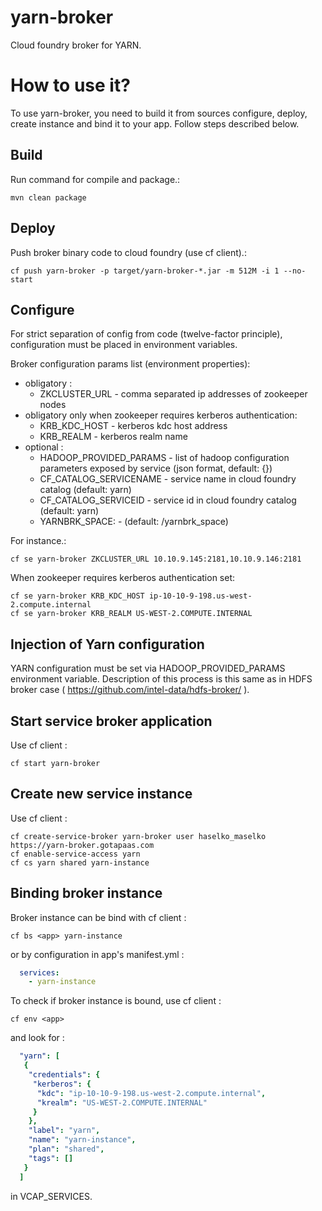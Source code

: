 # yarn-broker

Cloud foundry broker for YARN.

# How to use it?
To use yarn-broker, you need to build it from sources configure, deploy, create instance and bind it to your app. Follow steps described below.

## Build
Run command for compile and package.:
```
mvn clean package
```

## Deploy
Push broker binary code to cloud foundry (use cf client).:
```
cf push yarn-broker -p target/yarn-broker-*.jar -m 512M -i 1 --no-start
```

## Configure

For strict separation of config from code (twelve-factor principle), configuration must be placed in environment variables.

Broker configuration params list (environment properties):
* obligatory :
  * ZKCLUSTER_URL - comma separated ip addresses of zookeeper nodes
* obligatory only when zookeeper requires kerberos authentication:
  * KRB_KDC_HOST - kerberos kdc host address
  * KRB_REALM - kerberos realm name
* optional :
  * HADOOP_PROVIDED_PARAMS - list of hadoop configuration parameters exposed by service (json format, default: {})
  * CF_CATALOG_SERVICENAME - service name in cloud foundry catalog (default: yarn)
  * CF_CATALOG_SERVICEID - service id in cloud foundry catalog (default: yarn)
  * YARNBRK_SPACE: - (default: /yarnbrk_space)

For instance.:
```
cf se yarn-broker ZKCLUSTER_URL 10.10.9.145:2181,10.10.9.146:2181
```

When zookeeper requires kerberos authentication set:
```
cf se yarn-broker KRB_KDC_HOST ip-10-10-9-198.us-west-2.compute.internal
cf se yarn-broker KRB_REALM US-WEST-2.COMPUTE.INTERNAL
```

## Injection of Yarn configuration
YARN configuration must be set via HADOOP_PROVIDED_PARAMS environment variable. Description of this process is this same as in HDFS broker case ( https://github.com/intel-data/hdfs-broker/ ).

## Start service broker application

Use cf client :
```
cf start yarn-broker
```
## Create new service instance

Use cf client :
```
cf create-service-broker yarn-broker user haselko_maselko https://yarn-broker.gotapaas.com
cf enable-service-access yarn
cf cs yarn shared yarn-instance
```

## Binding broker instance

Broker instance can be bind with cf client :
```
cf bs <app> yarn-instance
```
or by configuration in app's manifest.yml :
```yaml
  services:
    - yarn-instance
```

To check if broker instance is bound, use cf client :
```
cf env <app>
```
and look for :
```yaml
  "yarn": [
   {
    "credentials": {
     "kerberos": {
      "kdc": "ip-10-10-9-198.us-west-2.compute.internal",
      "krealm": "US-WEST-2.COMPUTE.INTERNAL"
     }
    },
    "label": "yarn",
    "name": "yarn-instance",
    "plan": "shared",
    "tags": []
   }
  ]
```
in VCAP_SERVICES.
